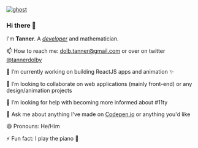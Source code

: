 [![ghost](https://user-images.githubusercontent.com/48612525/87385842-f5803900-c553-11ea-86d4-dcf3fb3d9446.gif)](https://twitter.com/tannerdolby)

### Hi there 👋

I'm **Tanner**. A <i><a href="https://codepen.io/tannerdolby" target="_blank">developer</i></a> and mathematician. 

📫 How to reach me: dolb.tanner@gmail.com or over on twitter [@tannerdolby](https://twitter.com/tannerdolby)

🔭 I’m currently working on building ReactJS apps and animation ✨

👯 I’m looking to collaborate on web applications (mainly front-end) or any design/animation projects

🤔 I’m looking for help with becoming more informed about #11ty

💬 Ask me about anything I've made on [Codepen.io](https://codepen.io/tannerdolby) or anything you'd like

😄 Pronouns: He/Him

⚡ Fun fact: I play the piano 🎹


